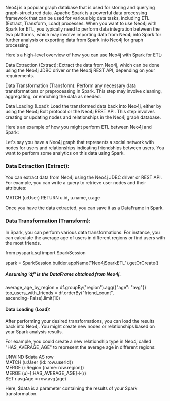 Neo4j is a popular graph database that is used for storing and querying graph-structured data. Apache Spark is a powerful data processing framework that can be used for various big data tasks, including ETL (Extract, Transform, Load) processes. When you want to use Neo4j with Spark for ETL, you typically need to perform data integration between the two platforms, which may involve importing data from Neo4j into Spark for further analysis or exporting data from Spark into Neo4j for graph processing.

Here's a high-level overview of how you can use Neo4j with Spark for ETL:

Data Extraction (Extract): Extract the data from Neo4j, which can be done using the Neo4j JDBC driver or the Neo4j REST API, depending on your requirements.

Data Transformation (Transform): Perform any necessary data transformations or preprocessing in Spark. This step may involve cleaning, aggregating, or enriching the data as needed.

Data Loading (Load): Load the transformed data back into Neo4j, either by using the Neo4j Bolt protocol or the Neo4j REST API. This step involves creating or updating nodes and relationships in the Neo4j graph database.

Here's an example of how you might perform ETL between Neo4j and Spark:

Let's say you have a Neo4j graph that represents a social network with nodes for users and relationships indicating friendships between users. You want to perform some analytics on this data using Spark.

### Data Extraction (Extract):

You can extract data from Neo4j using the Neo4j JDBC driver or REST API. For example, you can write a query to retrieve user nodes and their attributes:

MATCH (u:User)
RETURN u.id, u.name, u.age

Once you have the data extracted, you can save it as a DataFrame in Spark.

### Data Transformation (Transform):

In Spark, you can perform various data transformations. For instance, you can calculate the average age of users in different regions or find users with the most friends.

from pyspark.sql import SparkSession

spark = SparkSession.builder.appName("Neo4jSparkETL").getOrCreate()

##### Assuming 'df' is the DataFrame obtained from Neo4j.
average_age_by_region = df.groupBy("region").agg({"age": "avg"})
top_users_with_friends = df.orderBy("friend_count", ascending=False).limit(10)

#### Data Loading (Load):

After performing your desired transformations, you can load the results back into Neo4j. You might create new nodes or relationships based on your Spark analysis results.

For example, you could create a new relationship type in Neo4j called "HAS_AVERAGE_AGE" to represent the average age in different regions:

UNWIND $data AS row <br>
MATCH (u:User {id: row.userId})  <br>
MERGE (r:Region {name: row.region})  <br>
MERGE (u)-[:HAS_AVERAGE_AGE]->(r)  <br>
SET r.avgAge = row.avg(age) <br>

Here, $data is a parameter containing the results of your Spark transformation.

